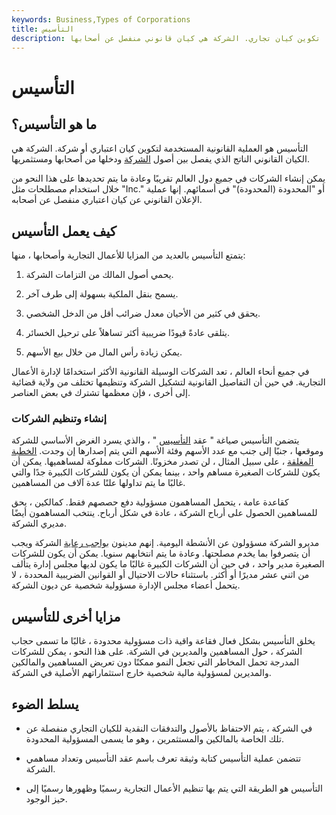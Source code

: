 ```yaml
---
keywords: Business,Types of Corporations
title: التأسيس
description: التأسيس هو العملية القانونية التي يتم من خلالها تكوين كيان تجاري. الشركة هي كيان قانوني منفصل عن أصحابها.
---
```


# التأسيس
## ما هو التأسيس؟

التأسيس هو العملية القانونية المستخدمة لتكوين كيان اعتباري أو شركة. الشركة هي الكيان القانوني الناتج الذي يفصل بين أصول [الشركة](/corporation) ودخلها من أصحابها ومستثمريها.

يمكن إنشاء الشركات في جميع دول العالم تقريبًا وعادة ما يتم تحديدها على هذا النحو من خلال استخدام مصطلحات مثل "Inc." أو "المحدودة (المحدودة)" في أسمائهم. إنها عملية الإعلان القانوني عن كيان اعتباري منفصل عن أصحابه.

## كيف يعمل التأسيس

يتمتع التأسيس بالعديد من المزايا للأعمال التجارية وأصحابها ، منها:

1. يحمي أصول المالك من التزامات الشركة.

1. يسمح بنقل الملكية بسهولة إلى طرف آخر.

1. يحقق في كثير من الأحيان معدل ضرائب أقل من الدخل الشخصي.

1. يتلقى عادةً قيودًا ضريبية أكثر تساهلاً على ترحيل الخسائر.

1. يمكن زيادة رأس المال من خلال بيع الأسهم.

في جميع أنحاء العالم ، تعد الشركات الوسيلة القانونية الأكثر استخدامًا لإدارة الأعمال التجارية. في حين أن التفاصيل القانونية لتشكيل الشركة وتنظيمها تختلف من ولاية قضائية إلى أخرى ، فإن معظمها تشترك في بعض العناصر.

### إنشاء وتنظيم الشركات

يتضمن التأسيس صياغة " عقد [التأسيس](/articlesofincorporation) " ، والذي يسرد الغرض الأساسي للشركة وموقعها ، جنبًا إلى جنب مع عدد الأسهم وفئة الأسهم التي يتم إصدارها إن وجدت. [الخطبة](/closed-corporation) [المغلقة](/closed-corporation) ، على سبيل المثال ، لن تصدر مخزونًا. الشركات مملوكة لمساهميها. يمكن أن يكون للشركات الصغيرة مساهم واحد ، بينما يمكن أن يكون للشركات الكبيرة جدًا والتي غالبًا ما يتم تداولها علنًا عدة آلاف من المساهمين.

كقاعدة عامة ، يتحمل المساهمون مسؤولية دفع حصصهم فقط. كمالكين ، يحق للمساهمين الحصول على أرباح الشركة ، عادة في شكل أرباح. ينتخب المساهمون أيضًا مديري الشركة.

مديرو الشركة مسؤولون عن الأنشطة اليومية. إنهم مدينون [بواجب رعاية](/duty-care) الشركة ويجب أن يتصرفوا بما يخدم مصلحتها. وعادة ما يتم انتخابهم سنويا. يمكن أن يكون للشركات الصغيرة مدير واحد ، في حين أن الشركات الكبيرة غالبًا ما يكون لديها مجلس إدارة يتألف من اثني عشر مديرًا أو أكثر. باستثناء حالات الاحتيال أو القوانين الضريبية المحددة ، لا يتحمل أعضاء مجلس الإدارة مسؤولية شخصية عن ديون الشركة.

## مزايا أخرى للتأسيس

يخلق التأسيس بشكل فعال فقاعة واقية ذات مسؤولية محدودة ، غالبًا ما تسمى حجاب الشركة ، حول المساهمين والمديرين في الشركة. على هذا النحو ، يمكن للشركات المدرجة تحمل المخاطر التي تجعل النمو ممكنًا دون تعريض المساهمين والمالكين والمديرين لمسؤولية مالية شخصية خارج استثماراتهم الأصلية في الشركة.

## يسلط الضوء

- في الشركة ، يتم الاحتفاظ بالأصول والتدفقات النقدية للكيان التجاري منفصلة عن تلك الخاصة بالمالكين والمستثمرين ، وهو ما يسمى المسؤولية المحدودة.

- تتضمن عملية التأسيس كتابة وثيقة تعرف باسم عقد التأسيس وتعداد مساهمي الشركة.

- التأسيس هو الطريقة التي يتم بها تنظيم الأعمال التجارية رسميًا وظهورها رسميًا إلى حيز الوجود.

